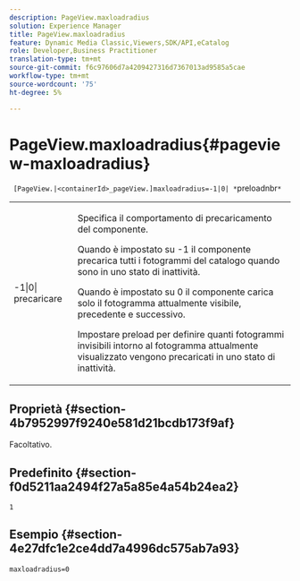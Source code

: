 ```yaml
---
description: PageView.maxloadradius
solution: Experience Manager
title: PageView.maxloadradius
feature: Dynamic Media Classic,Viewers,SDK/API,eCatalog
role: Developer,Business Practitioner
translation-type: tm+mt
source-git-commit: f6c97606d7a4209427316d7367013ad9585a5cae
workflow-type: tm+mt
source-wordcount: '75'
ht-degree: 5%

---
```



# PageView.maxloadradius{#pageview-maxloadradius}

` [PageView.|<containerId>_pageView.]maxloadradius=-1|0| *`preloadnbr`*`

<table id="table_985ADD6C9BD04C629A84C9C625CCCFEB"> 
 <tbody> 
  <tr> 
   <td colname="col1"> <p><span class="codeph">-1|0|<span class="varname"> precaricare</span></span> </p> </td> 
   <td colname="col2"> <p>Specifica il comportamento di precaricamento del componente. </p> <p>Quando è impostato su <span class="codeph"> -1</span> il componente precarica tutti i fotogrammi del catalogo quando sono in uno stato di inattività. </p> <p> Quando è impostato su <span class="codeph"> 0</span> il componente carica solo il fotogramma attualmente visibile, precedente e successivo. </p> <p>Impostare <span class="codeph"><span class="varname"> preload</span></span> per definire quanti fotogrammi invisibili intorno al fotogramma attualmente visualizzato vengono precaricati in uno stato di inattività. </p> </td> 
  </tr> 
 </tbody> 
</table>

## Proprietà {#section-4b7952997f9240e581d21bcdb173f9af}

Facoltativo.

## Predefinito {#section-f0d5211aa2494f27a5a85e4a54b24ea2}

`1`

## Esempio {#section-4e27dfc1e2ce4dd7a4996dc575ab7a93}

`maxloadradius=0`
